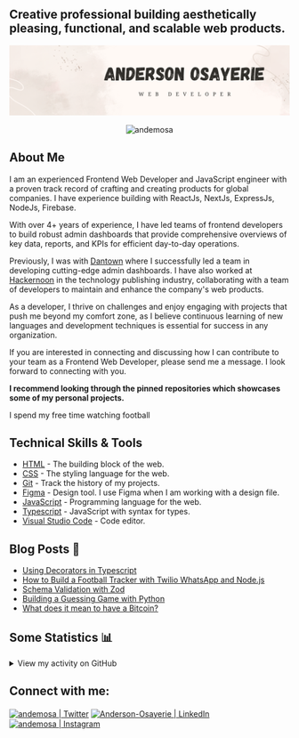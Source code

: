 ## Creative professional building aesthetically pleasing, functional, and scalable web products.

![](andemosa.png)

<p align="center"> <img src="https://komarev.com/ghpvc/?username=andemosa" alt="andemosa" /> </p>

## About Me

I am an experienced Frontend Web Developer and JavaScript engineer with a proven track record of crafting and creating products for global companies. I have experience building with ReactJs, NextJs, ExpressJs, NodeJs, Firebase.

With over 4+ years of experience, I have led teams of frontend developers to build robust admin dashboards that provide comprehensive overviews of key data, reports, and KPIs for efficient day-to-day operations.

Previously, I was with [Dantown](https://godantown.com/) where I successfully led a team in developing cutting-edge admin dashboards. I have also worked at [Hackernoon](https://hackernoon.com/) in the technology publishing industry, collaborating with a team of developers to maintain and enhance the company's web products.

As a developer, I thrive on challenges and enjoy engaging with projects that push me beyond my comfort zone, as I believe continuous learning of new languages and development techniques is essential for success in any organization.

If you are interested in connecting and discussing how I can contribute to your team as a Frontend Web Developer, please send me a message. I look forward to connecting with you.

**I recommend looking through the pinned repositories which showcases some of my personal projects.**

I spend my free time watching football

## Technical Skills & Tools

- [HTML](https://developer.mozilla.org/en-US/docs/Web/html) - The building block of the web.
- [CSS](https://developer.mozilla.org/en-US/docs/Web/css) - The styling language for the web.
- [Git](https://git-scm.com/) - Track the history of my projects.
- [Figma](https://www.figma.com/) - Design tool. I use Figma when I am working with a design file.
- [JavaScript](https://developer.mozilla.org/en-US/docs/Web/javascript) - Programming language for the web.
- [Typescript](https://www.typescriptlang.org/) - JavaScript with syntax for types.
- [Visual Studio Code](https://code.visualstudio.com/) - Code editor.

## Blog Posts :memo:

<!-- BLOG-POST-LIST:START -->

- [Using Decorators in Typescript](https://hackernoon.com/using-decorators-in-typescript)
- [How to Build a Football Tracker with Twilio WhatsApp and Node.js](https://www.twilio.com/en-us/blog/football-tracker-twilio-whatsapp-node-js)
- [Schema Validation with Zod](https://www.turing.com/blog/data-integrity-through-zod-validation)
- [Building a Guessing Game with Python](https://dev.to/andemosa/building-a-guessing-game-with-python-g7m)
- [What does it mean to have a Bitcoin?](https://andemosa.hashnode.dev/what-does-it-mean-to-have-a-bitcoin)
<!-- BLOG-POST-LIST:END -->

## Some Statistics :bar_chart:

<details>
<summary>View my activity on GitHub</summary>

![Github stats](https://github-readme-stats.vercel.app/api?username=andemosa&show_icons=true&locale=en&count_private=true&theme=algolia)

![Github streak](https://github-readme-streak-stats.herokuapp.com/?user=andemosa&theme=algolia)

![Top Langs](https://github-readme-stats.vercel.app/api/top-langs/?username=andemosa&show_icons=true&locale=en&count_private=true&theme=algolia&layout=compact)

![Github Graph](https://activity-graph.herokuapp.com/graph?username=andemosa&theme=react-dark&bg_color=20232a&hide_border=true)

</details>

## Connect with me:

<p align="left">
<a href="https://twitter.com/andemosa" target="blank"><img align="center" src="https://raw.githubusercontent.com/rahuldkjain/github-profile-readme-generator/master/src/images/icons/Social/twitter.svg" alt="andemosa | Twitter" height="30" width="40" /></a>
<a href="https://www.linkedin.com/in/anderson-osayerie/" target="blank"><img align="center" src="https://raw.githubusercontent.com/rahuldkjain/github-profile-readme-generator/master/src/images/icons/Social/linked-in-alt.svg" alt="Anderson-Osayerie | LinkedIn" height="30" width="40" /></a>
<a href="https://instagram.com/andemosa" target="blank"><img align="center" src="https://raw.githubusercontent.com/rahuldkjain/github-profile-readme-generator/master/src/images/icons/Social/instagram.svg" alt="andemosa | Instagram" height="30" width="40" /></a>
</p>
